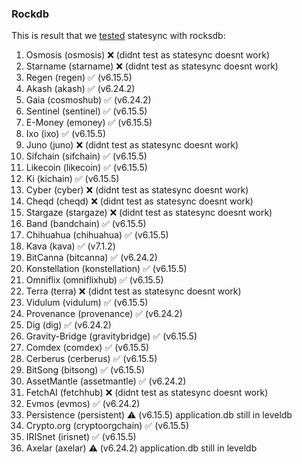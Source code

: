 ### Rockdb

This is result that we [tested](https://github.com/notional-labs/cosmosia/issues/53) statesync with rocksdb:


1. Osmosis (osmosis) :x: (didnt test as statesync doesnt work)
2. Starname (starname) :x: (didnt test as statesync doesnt work)
3. Regen (regen) :white_check_mark: (v6.15.5)
4. Akash (akash)  :white_check_mark: (v6.24.2)
5. Gaia (cosmoshub) :white_check_mark: (v6.24.2)
6. Sentinel (sentinel) :white_check_mark: (v6.15.5)
7. E-Money (emoney) :white_check_mark: (v6.15.5)
8. Ixo (ixo) :white_check_mark: (v6.15.5)
9. Juno (juno) :x: (didnt test as statesync doesnt work)
10. Sifchain (sifchain) :white_check_mark: (v6.15.5)
11. Likecoin (likecoin) :white_check_mark: (v6.15.5)
12. Ki (kichain) :white_check_mark: (v6.15.5)
13. Cyber (cyber) :x: (didnt test as statesync doesnt work)
14. Cheqd (cheqd) :x: (didnt test as statesync doesnt work)
15. Stargaze (stargaze) :x: (didnt test as statesync doesnt work)
16. Band (bandchain)  :white_check_mark: (v6.15.5)
17. Chihuahua (chihuahua) :white_check_mark: (v6.15.5)
18. Kava (kava) :white_check_mark: (v7.1.2)
19. BitCanna (bitcanna) :white_check_mark: (v6.24.2)
20. Konstellation (konstellation) :white_check_mark: (v6.15.5)
21. Omniflix (omniflixhub) :white_check_mark: (v6.15.5)
22. Terra (terra) :x: (didnt test as statesync doesnt work)
23. Vidulum (vidulum) :white_check_mark: (v6.15.5)
24. Provenance (provenance) :white_check_mark: (v6.24.2)
25. Dig (dig) :white_check_mark: (v6.24.2)
26. Gravity-Bridge (gravitybridge) :white_check_mark: (v6.15.5)
27. Comdex (comdex) :white_check_mark: (v6.15.5)
28. Cerberus (cerberus) :white_check_mark: (v6.15.5)
29. BitSong (bitsong) :white_check_mark: (v6.15.5)
30. AssetMantle (assetmantle) :white_check_mark: (v6.24.2)
31. FetchAI (fetchhub) :x: (didnt test as statesync doesnt work)
32. Evmos (evmos) :white_check_mark: (v6.24.2)
33. Persistence (persistent) :warning: (v6.15.5) application.db still in leveldb
34. Crypto.org (cryptoorgchain) :white_check_mark: (v6.15.5)
35. IRISnet (irisnet) :white_check_mark: (v6.15.5)
36. Axelar (axelar) :warning: (v6.24.2) application.db still in leveldb